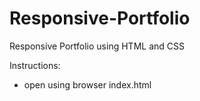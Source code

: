 # Responsive-Portfolio

<p>Responsive Portfolio using HTML and CSS</p>

Instructions:
<ul>
<li>open using browser index.html</li>
</ul>

